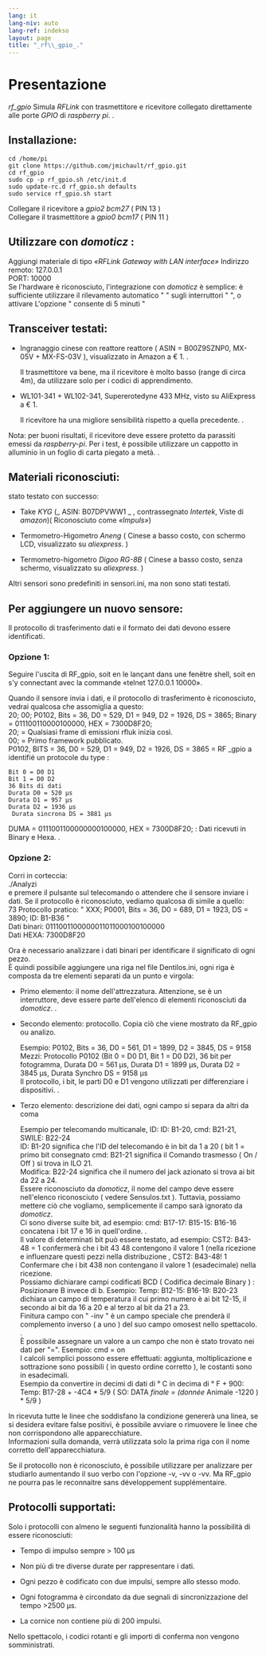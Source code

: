 ```yaml
---
lang: it
lang-niv: auto
lang-ref: indekso
layout: page
title: "_rf\\_gpio_."
---
```


# Presentazione
 _rf\_gpio_   Simula   _RFLink_   con trasmettitore e ricevitore collegato direttamente alle porte   _GPIO_   di   _raspberry pi_. . 


## Installazione:

```
cd /home/pi
git clone https://github.com/jmichault/rf_gpio.git
cd rf_gpio  
sudo cp -p rf_gpio.sh /etc/init.d  
sudo update-rc.d rf_gpio.sh defaults  
sudo service rf_gpio.sh start  
```

Collegare il ricevitore a   _gpio2 bcm27_   (  PIN 13  )    
 Collegare il trasmettitore a   _gpio0 bcm17_   (  PIN 11  )    

## Utilizzare con   _domoticz_ :
Aggiungi materiale di tipo  _«RFLink Gateway with LAN interface»_ 
 	 Indirizzo remoto: 127.0.0.1   
	 PORT: 10000    
 Se l'hardware è riconosciuto, l'integrazione con   _domoticz_   è semplice: è sufficiente utilizzare il rilevamento automatico  " " sugli interruttori  " ", o attivare L'opzione  " consente di 5 minuti "    

## Transceiver testati:
* Ingranaggio cinese con reattore reattore  ( ASIN = B00Z9SZNP0, MX-05V + MX-FS-03V ), visualizzato in Amazon a € 1. .  


	Il trasmettitore va bene, ma il ricevitore è molto basso (range di circa 4m), da utilizzare solo per i codici di apprendimento.  
* WL101-341 + WL102-341, Supererotedyne 433 MHz, visto su AliExpress a € 1.  


	 Il ricevitore ha una migliore sensibilità rispetto a quella precedente. .   
	
Nota: per buoni risultati, il ricevitore deve essere protetto da parassiti emessi da  _raspberry-pi_. Per i test, è possibile utilizzare un cappotto in alluminio in un foglio di carta piegato a metà. .

## Materiali riconosciuti:
stato testato con successo:   
* Take   _KYG_   (_  ASIN: B07DPVWW1  _ , contrassegnato   _Intertek_, Viste di   _amazon_)(  Riconosciuto come   _«Impuls»_)    


* Termometro-Higometro   _Aneng_   (   Cinese a basso costo, con schermo LCD, visualizzato su   _aliexpress_.  )    


* Termometro-higometro   _Digoo RG-8B_   (   Cinese a basso costo, senza schermo, visualizzato su   _aliexpress_.  )    



Altri sensori sono predefiniti in sensori.ini, ma non sono stati testati.  

## Per aggiungere un nuovo sensore:
Il protocollo di trasferimento dati e il formato dei dati devono essere identificati.  
### Opzione 1:
Seguire l'uscita di RF_gpio, soit en le lançant dans une fenêtre shell, soit en s'y connectant avec la commande «telnet 127.0.0.1 10000».  
  
  
Quando il sensore invia i dati, e il protocollo di trasferimento è riconosciuto, vedrai qualcosa che assomiglia a questo:   
20; 00; P0102, Bits = 36, D0 = 529, D1 = 949, D2 = 1926, DS = 3865; Binary = 011100110000100000, HEX = 7300D8F20;  
  20; = Qualsiasi frame di emissioni rfluk inizia così.  
    00; = Primo framework pubblicato.    
 P0102, BITS = 36, D0 = 529, D1 = 949, D2 = 1926, DS = 3865 = RF  _gpio a identifié un protocole du type :  
  
  
	Bit 0 = D0 D1  
	Bit 1 = D0 D2  
	36 Bits di dati  
	Durata D0 = 520 μs  
	Durata D1 = 957 μs  
	Durata D2 = 1936 μs  
	 Durata sincrona DS = 3881 μs    
 DUMA = 0111001100000000100000, HEX = 7300D8F20; : Dati ricevuti in Binary e Hexa. .  

### Opzione 2:
Corri in corteccia:   
./Analyzi  
e premere il pulsante sul telecomando o attendere che il sensore inviare i dati. Se il protocollo è riconosciuto, vediamo qualcosa di simile a quello:   
   73 Protocollo pratico:   " XXX; P0001, Bits = 36, D0 = 689, D1 = 1923, DS = 3890; ID: B1-B36  "    
 Dati binari: 0111001100000011011000100100000    
 Dati HEXA: 7300D8F20    


Ora è necessario analizzare i dati binari per identificare il significato di ogni pezzo.  
È quindi possibile aggiungere una riga nel file Dentilos.ini, ogni riga è composta da tre elementi separati da un punto e virgola:   
* Primo elemento: il nome dell'attrezzatura. Attenzione, se è un interruttore, deve essere parte dell'elenco di elementi riconosciuti da   _domoticz_. .   


* Secondo elemento: protocollo. Copia ciò che viene mostrato da RF_gpio ou analizo.  
    

    

	Esempio: P0102, Bits = 36, D0 = 561, D1 = 1899, D2 = 3845, DS = 9158  
		Mezzi: Protocollo P0102 (Bit 0 = D0 D1, Bit 1 = D0 D2), 36 bit per fotogramma, Durata D0 = 561 μs, Durata D1 = 1899 μs, Durata D2 = 3845 μs, Durata Synchro DS = 9158 μs  
	 	 Il protocollo, i bit, le parti D0 e D1 vengono utilizzati per differenziare i dispositivi. .  
* Terzo elemento: descrizione dei dati, ogni campo si separa da altri da coma  


	Esempio per telecomando multicanale, ID: ID: B1-20, cmd: B21-21, SWILE: B22-24  
	 	 ID: B1-20 significa che l'ID del telecomando è in bit da 1 a 20  ( bit 1 = primo bit consegnato 
 	  	 cmd: B21-21 significa il Comando trasmesso   (  On / Off  )   si trova in ILO 21.    
 	  	 Modifica: B22-24 significa che il numero del jack azionato si trova ai bit da 22 a 24.    
 	 Essere riconosciuto da   _domoticz_, il nome del campo deve essere nell'elenco riconosciuto   (  vedere Sensulos.txt  ). Tuttavia, possiamo mettere ciò che vogliamo, semplicemente il campo sarà ignorato da   _domoticz_.    
 	 Ci sono diverse suite bit, ad esempio: cmd: B17-17: B15-15: B16-16 concatena i bit 17 e 16 in quell'ordine. .  
	Il valore di determinati bit può essere testato, ad esempio: CST2: B43-48 = 1 confermerà che i bit 43 48 contengono il valore 1 (nella ricezione e influenzare questi pezzi nella distribuzione , CST2: B43-48! 1 Confermare che i bit 438 non contengano il valore 1 (esadecimale) nella ricezione.  
	 Possiamo dichiarare campi codificati BCD   (  Codifica decimale Binary  ) : Posizionare B invece di b. Esempio: Temp: B12-15: B16-19: B20-23 dichiara un campo di temperatura il cui primo numero è ai bit 12-15, il secondo ai bit da 16 a 20 e al terzo al bit da 21 a 23.    
 	 Finitura campo con  " -inv " è un campo speciale che prenderà il complemento inverso  ( a uno )  del suo campo omosest nello spettacolo. .  
	È possibile assegnare un valore a un campo che non è stato trovato nei dati per "=". Esempio: cmd = on  
	 I calcoli semplici possono essere effettuati: aggiunta, moltiplicazione e sottrazione sono possibili   (  in questo ordine corretto  ), le costanti sono in esadecimali.    
 	 	 Esempio da convertire in decimi di dati di ° C in decima di ° F + 900:   
	  	 Temp: B17-28 + -4C4  *  5/9    (   SO: DATA  _finale = (donnée_  Animale -1220  )   *   5/9   )    

In ricevuta tutte le linee che soddisfano la condizione genererà una linea, se si desidera evitare false positivi, è possibile avviare o rimuovere le linee che non corrispondono alle apparecchiature.  
Informazioni sulla domanda, verrà utilizzata solo la prima riga con il nome corretto dell'apparecchiatura.  
	
		
Se il protocollo non è riconosciuto, è possibile utilizzare per analizzare per studiarlo aumentando il suo verbo con l'opzione -v, -vv o -vv. Ma RF_gpio ne pourra pas le reconnaitre sans développement supplémentaire.  
  
  


## Protocolli supportati:

Solo i protocolli con almeno le seguenti funzionalità hanno la possibilità di essere riconosciuti:   
* Tempo di impulso sempre > 100 μs  


* Non più di tre diverse durate per rappresentare i dati.  


* Ogni pezzo è codificato con due impulsi, sempre allo stesso modo.  


* Ogni fotogramma è circondato da due segnali di sincronizzazione del tempo >2500 μs.  


* La cornice non contiene più di 200 impulsi.  



Nello spettacolo, i codici rotanti e gli importi di conferma non vengono somministrati.  
